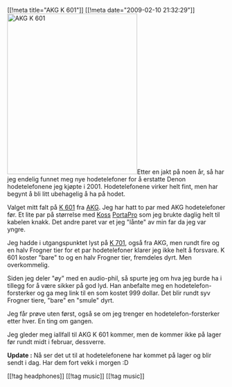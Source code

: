 [[!meta  title="AKG K 601"]]
[[!meta  date="2009-02-10 21:32:29"]]
<img src="http://pjatt.net/images/2009/02/k_601s.jpg" alt="AKG K 601" title="AKG K 601" width="300" height="371" class="alignleft size-full wp-image-737"  />Etter en jakt på noen år, så har jeg endelig funnet meg nye hodetelefoner for å erstatte Denon hodetelefonene jeg kjøpte i 2001. Hodetelefonene virker helt fint, men har begynt å bli litt ubehagelig å ha på hodet.

Valget mitt falt på <a href="http://www.akg.com/personal/K_601,pcatid,4,pid,2,_psmand,1.html">K 601</a> fra <a href="http://www.akg.com/">AKG</a>. Jeg har hatt to par med AKG hodetelefoner før. Et lite par på størrelse med <a href="http://www.koss.com/">Koss</a> <a href="http://www.koss.com/koss/kossweb.nsf/p?openform&pc^pt^PORTAPRO">PortaPro</a> som jeg brukte daglig helt til kabelen knakk. Det andre paret var et jeg "lånte" av min far da jeg var yngre.

Jeg hadde i utgangspunktet lyst på <a href="http://www.akg.com/personal/K_701,pcatid,4,pid,1,_psmand,1.html">K 701</a>, også fra AKG, men rundt fire og en halv Frogner tier for et par hodetelefoner klarer jeg ikke helt å forsvare. K 601 koster "bare" to og en halv Frogner tier, fremdeles dyrt. Men overkommelig.

Siden jeg deler "øy" med en audio-phil, så spurte jeg om hva jeg burde ha i tillegg for å være sikker på god lyd. Han anbefalte meg en hodetelefon-forsterker og ga meg link til en som kostet 999 dollar.  Det blir rundt syv Frogner tiere, "bare" en "smule" dyrt.

Jeg får prøve uten først, også se om jeg trenger en hodetelefon-forsterker etter hver. En ting om gangen.

Jeg gleder meg iallfall til AKG K 601 kommer, men de kommer ikke på lager før rundt midt i februar, dessverre.

<strong>Update :</strong>
Nå ser det ut til at hodetelefonene har kommet på lager og blir sendt i dag. Har dem fort vekk i morgen :D

[[!tag  headphones]]
[[!tag  music]]
[[!tag  music]]